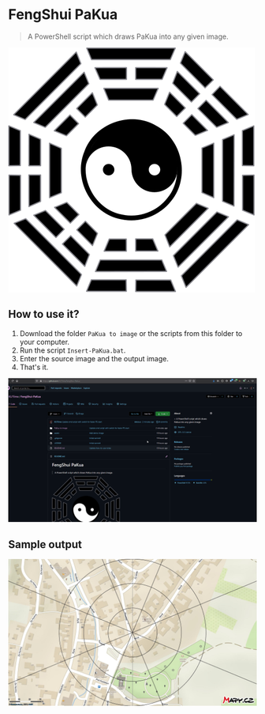 # FengShui PaKua
> A PowerShell script which draws PaKua into any given image.

![Pa-Kua](./assets/pakua.png)

## How to use it?

1. Download the folder `PaKua to image` or the scripts from this folder to your computer.
2. Run the script `Insert-PaKua.bat`.
3. Enter the source image and the output image.
4. That's it.

![Demo](./assets/demo.gif)

## Sample output

![Sample output](./assets/demo-image.jpg)
